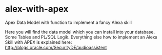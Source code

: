 
# alex-with-apex
Apex Data Model with function to implement a fancy Alexa skill

Here you will find the data model which you can install into your database. Some Tables and PL/SQL Logik.
Everything else how to implement an Alexa Skill with APEX is explained here: http://blogs.oracle.com/SecurityDE/audioassistent
